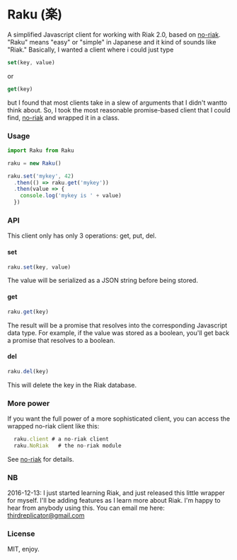 # Raku (楽)

A simplified Javascript client for working with Riak 2.0, based on [no-riak](https://github.com/oleksiyk/no-riak).  "Raku" means "easy" or "simple" in Japanese and it kind of sounds like "Riak."  Basically, I wanted a client where i could just type

```javascript
set(key, value)
```

or

```javascript
get(key)
```

but I found that most clients take in a slew of arguments that I didn't wantto think about.  So, I took the most reasonable promise-based client that I could find, [no-riak](https://github.com/oleksiyk/no-riak) and wrapped it in a class.  

### Usage


```javascript
import Raku from Raku

raku = new Raku()

raku.set('mykey', 42)
  .then(() => raku.get('mykey'))
  .then(value => {
    console.log('mykey is ' + value)
  })
```

### API

This client only has only 3 operations: get, put, del.

#### set

```javascript
raku.set(key, value)
```

The value will be serialized as a JSON string before being stored.

#### get

```javascript
raku.get(key)
```

The result will be a promise that resolves into the corresponding Javascript data type.  For example, if the value was stored as a boolean, you'll get back a promise that resolves to a boolean.

#### del
````javascript
raku.del(key)
````

This will delete the key in the Riak database.

### More power

If you want the full power of a more sophisticated client, you can access the wrapped no-riak client like this:

```javascript
  raku.client # a no-riak client
  raku.NoRiak   # the no-riak module
```

See [no-riak](https://github.com/oleksiyk/no-riak) for details.

### NB

2016-12-13: I just started learning Riak, and just released this little wrapper for myself.  I'll be adding features as I learn more about Riak.  I'm happy to hear from anybody using this.  You can email me here: thirdreplicator@gmail.com

### License

MIT, enjoy.
